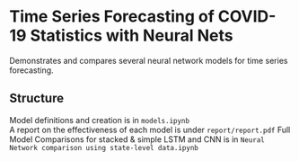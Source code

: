 # Time Series Forecasting of COVID-19 Statistics with Neural Nets
Demonstrates and compares several neural network models for time series forecasting.  
## Structure
Model definitions and creation is in ```models.ipynb```  
A report on the effectiveness of each model is under ```report/report.pdf```
Full Model Comparisons for stacked & simple LSTM and CNN is in ```Neural Network comparison using state-level data.ipynb```
